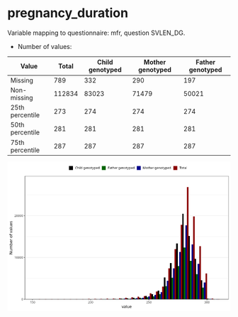# pregnancy_duration
Variable mapping to questionnaire: mfr, question SVLEN_DG.
- Number of values:

| Value | Total | Child genotyped | Mother genotyped | Father genotyped |
| ----- | ----- | --------------- | ---------------- | ---------------- |
| Missing | 789 | 332 | 290 | 197 |
| Non-missing | 112834 | 83023 | 71479 | 50021 |
| 25th percentile | 273 | 274 | 274 | 274 |
| 50th percentile | 281 | 281 | 281 | 281 |
| 75th percentile | 287 | 287 | 287 | 287 |



![](pregnancy_duration_n.png)



